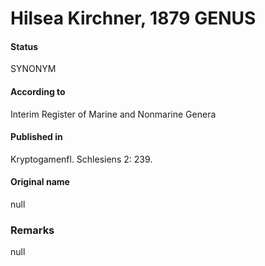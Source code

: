 # Hilsea Kirchner, 1879 GENUS

#### Status
SYNONYM

#### According to
Interim Register of Marine and Nonmarine Genera

#### Published in
Kryptogamenfl. Schlesiens 2: 239.

#### Original name
null

### Remarks
null